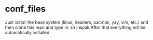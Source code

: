 # conf_files

Just install the base system (linux, headers, pacman, yay, vim, etc.) and then clone this repo and type in: sh inspak 
After that everything will be automatically installed
